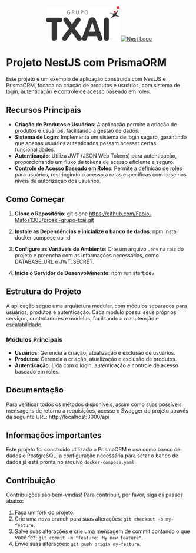 <p align="center"> 
<img src='./assets/logo-grupo-txai.0b8f47c7.svg' href='https://www.grupotxai.com.br/' width='200' alt='Txai Logo'>
<a href="http://nestjs.com/" target="blank"><img src="https://nestjs.com/img/logo-small.svg" width="100" alt="Nest Logo" /></a>
</p>

# Projeto NestJS com PrismaORM

Este projeto é um exemplo de aplicação construída com NestJS e PrismaORM, focada na criação de produtos e usuários, com sistema de login, autenticação e controle de acesso baseado em roles.

## Recursos Principais

- **Criação de Produtos e Usuários**: A aplicação permite a criação de produtos e usuários, facilitando a gestão de dados.
- **Sistema de Login**: Implementa um sistema de login seguro, garantindo que apenas usuários autenticados possam acessar certas funcionalidades.
- **Autenticação**: Utiliza JWT (JSON Web Tokens) para autenticação, proporcionando um fluxo de tokens de acesso eficiente e seguro.
- **Controle de Acesso Baseado em Roles**: Permite a definição de roles para usuários, restringindo o acesso a rotas específicas com base nos níveis de autorização dos usuários.

## Como Começar

1. **Clone o Repositório**:
git clone https://github.com/Fabio-Matos1303/prosel-grupo-txai.git

3. **Instale as Dependências e inicialize o banco de dados**:
npm install
docker compose up -d

4. **Configure as Variáveis de Ambiente**: Crie um arquivo `.env` na raiz do projeto e preencha com as informações necessárias, como DATABASE_URL e JWT_SECRET.

5. **Inicie o Servidor de Desenvolvimento**:
npm run start:dev


## Estrutura do Projeto

A aplicação segue uma arquitetura modular, com módulos separados para usuários, produtos e autenticação. Cada módulo possui seus próprios serviços, controladores e modelos, facilitando a manutenção e escalabilidade.

### Módulos Principais

- **Usuários**: Gerencia a criação, atualização e exclusão de usuários.
- **Produtos**: Gerencia a criação, atualização e exclusão de produtos.
- **Autenticação**: Lida com o login, autenticação e controle de acesso baseado em roles.

## Documentação

Para verificar todos os métodos disponíveis, assim como suas possíveis mensagens de retorno a requisições, acesse o Swagger do projeto através da seguinte URL:
http://localhost:3000/api

## Informações importantes

Este projeto foi construído utilizado o PrismaORM e usa como banco de dados o PostgreSQL, a configuração necessária para setar o banco de dados já está pronta no arquivo `docker-compose.yaml`

## Contribuição

Contribuições são bem-vindas! Para contribuir, por favor, siga os passos abaixo:

1. Faça um fork do projeto.
2. Crie uma nova branch para suas alterações: `git checkout -b my-feature`.
3. Salve suas alterações e crie uma mensagem de commit contando o que você fez: `git commit -m "feature: My new feature"`.
4. Envie suas alterações: `git push origin my-feature`.

